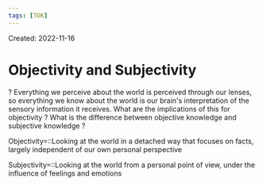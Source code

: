 ```yaml
---
tags: [TOK] 
---
```

Created: 2022-11-16

# Objectivity and Subjectivity
?
Everything we perceive about the world is perceived through our lenses, so everything we know about the world is our brain's interpretation of the sensory information it receives. 
What are the implications of this for objectivity ?
What is the difference between objective knowledge and subjective knowledge ?
<!--SR:!2023-01-10,30,230-->

Objectivity=::Looking at the world in a detached way that focuses on facts, largely independent of our own personal perspective
<!--SR:!2023-03-12,66,230-->

Subjectivity=::Looking at the world from a personal point of view, under the influence of feelings and emotions
<!--SR:!2023-01-20,38,230-->
